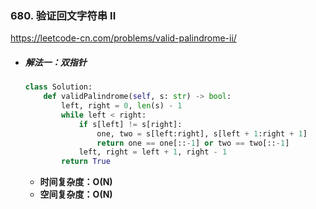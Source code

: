 ### 680. 验证回文字符串 II

https://leetcode-cn.com/problems/valid-palindrome-ii/

- ##### 解法一：双指针

  ```python
  class Solution:
      def validPalindrome(self, s: str) -> bool:
          left, right = 0, len(s) - 1
          while left < right:
              if s[left] != s[right]:
                  one, two = s[left:right], s[left + 1:right + 1]     # one 是去掉右边字母， two 是去掉左边字母
                  return one == one[::-1] or two == two[::-1]
              left, right = left + 1, right - 1
          return True
  ```

  - **时间复杂度：O(N)**
  - **空间复杂度：O(N)**